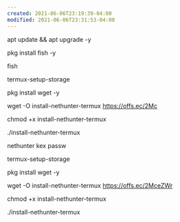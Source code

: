 ```yaml
---
created: 2021-06-06T23:19:39-04:00
modified: 2021-06-06T23:31:53-04:00
---
```


apt update && apt upgrade -y



pkg install fish -y



fish


termux-setup-storage


pkg install wget -y



wget -O install-nethunter-termux https://offs.ec/2Mc



chmod +x install-nethunter-termux


./install-nethunter-termux


nethunter kex passw
 


 




 

termux-setup-storage

 
 

pkg install wget -y

 

 

wget -O install-nethunter-termux https://offs.ec/2MceZWr


 

chmod +x install-nethunter-termux

 

./install-nethunter-termux
